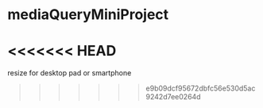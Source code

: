 # mediaQueryMiniProject
<<<<<<< HEAD
=======
resize for desktop pad or smartphone
>>>>>>> e9b09dcf95672dbfc56e530d5ac9242d7ee0264d
